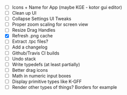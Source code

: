 - [ ] Icons + Name for App (maybe KGE - kotor gui editor)
- [ ] Clean up UI
- [ ] Collapse Settings UI Tweaks
- [ ] Proper zoom scaling for screen view
- [ ] Resize Drag Handles
- [x] Refresh .png cache
- [ ] Extract .tpc files?
- [ ] Add a changelog
- [ ] Github/Travis CI builds
- [ ] Undo stack
- [ ] Write typedefs (at least partially)
- [ ] Better drag icons
- [ ] Math in numeric input boxes
- [ ] Display primitive types like K-GFF
- [ ] Render other types of things? Borders for example
